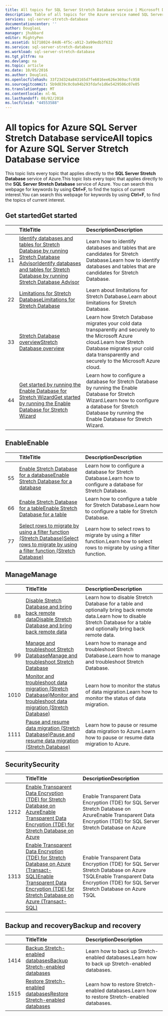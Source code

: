 ```yaml
---
title: All topics for SQL Server Stretch Database service | Microsoft Docs
description: Table of all topics for the Azure service named SQL Server Stretch Database that exist on http://azure.microsoft.com/documentation/articles/, Title and description.
services: sql-server-stretch-database
documentationcenter: ''
author: DouglasL
manager: jhubbard
editor: MightyPen
ms.assetid: b1718024-84d6-4f5c-a912-3a99edb3f632
ms.service: sql-server-stretch-database
ms.workload: sql-server-stretch-database
ms.tgt_pltfrm: na
ms.devlang: na
ms.topic: article
ms.date: 10/05/2016
ms.author: DouglasL
ms.openlocfilehash: 33f23d324a843165d7fe6016ee626e369acfc958
ms.sourcegitcommit: 5b9d839c0c0a94b293fdafe1d6e5429506c07e05
ms.translationtype: MT
ms.contentlocale: nl-NL
ms.lasthandoff: 08/02/2018
ms.locfileid: "44553588"
---
```

# <a name="all-topics-for-azure-sql-server-stretch-database-service"></a><span data-ttu-id="69168-103">All topics for Azure SQL Server Stretch Database service</span><span class="sxs-lookup"><span data-stu-id="69168-103">All topics for Azure SQL Server Stretch Database service</span></span>
<span data-ttu-id="69168-104">This topic lists every topic that applies directly to the **SQL Server Stretch Database** service of Azure.</span><span class="sxs-lookup"><span data-stu-id="69168-104">This topic lists every topic that applies directly to the **SQL Server Stretch Database** service of Azure.</span></span> <span data-ttu-id="69168-105">You can search this webpage for keywords by using **Ctrl+F**, to find the topics of current interest.</span><span class="sxs-lookup"><span data-stu-id="69168-105">You can search this webpage for keywords by using **Ctrl+F**, to find the topics of current interest.</span></span>

## <a name="get-started"></a><span data-ttu-id="69168-106">Get started</span><span class="sxs-lookup"><span data-stu-id="69168-106">Get started</span></span>
| &nbsp; | <span data-ttu-id="69168-107">Title</span><span class="sxs-lookup"><span data-stu-id="69168-107">Title</span></span> | <span data-ttu-id="69168-108">Description</span><span class="sxs-lookup"><span data-stu-id="69168-108">Description</span></span> |
| ---:|:--- |:--- |
| <span data-ttu-id="69168-109">1</span><span class="sxs-lookup"><span data-stu-id="69168-109">1</span></span> |[<span data-ttu-id="69168-110">Identify databases and tables for Stretch Database by running Stretch Database Advisor</span><span class="sxs-lookup"><span data-stu-id="69168-110">Identify databases and tables for Stretch Database by running Stretch Database Advisor</span></span>](sql-server-stretch-database-identify-databases.md) |<span data-ttu-id="69168-111">Learn how to identify databases and tables that are candidates for Stretch Database.</span><span class="sxs-lookup"><span data-stu-id="69168-111">Learn how to identify databases and tables that are candidates for Stretch Database.</span></span> |
| <span data-ttu-id="69168-112">2</span><span class="sxs-lookup"><span data-stu-id="69168-112">2</span></span> |[<span data-ttu-id="69168-113">Limitations for Stretch Database</span><span class="sxs-lookup"><span data-stu-id="69168-113">Limitations for Stretch Database</span></span>](sql-server-stretch-database-limitations.md) |<span data-ttu-id="69168-114">Learn about limitations for Stretch Database.</span><span class="sxs-lookup"><span data-stu-id="69168-114">Learn about limitations for Stretch Database.</span></span> |
| <span data-ttu-id="69168-115">3</span><span class="sxs-lookup"><span data-stu-id="69168-115">3</span></span> |[<span data-ttu-id="69168-116">Stretch Database overview</span><span class="sxs-lookup"><span data-stu-id="69168-116">Stretch Database overview</span></span>](sql-server-stretch-database-overview.md) |<span data-ttu-id="69168-117">Learn how Stretch Database migrates your cold data transparently and securely to the Microsoft Azure cloud.</span><span class="sxs-lookup"><span data-stu-id="69168-117">Learn how Stretch Database migrates your cold data transparently and securely to the Microsoft Azure cloud.</span></span> |
| <span data-ttu-id="69168-118">4</span><span class="sxs-lookup"><span data-stu-id="69168-118">4</span></span> |[<span data-ttu-id="69168-119">Get started by running the Enable Database for Stretch Wizard</span><span class="sxs-lookup"><span data-stu-id="69168-119">Get started by running the Enable Database for Stretch Wizard</span></span>](sql-server-stretch-database-wizard.md) |<span data-ttu-id="69168-120">Learn how to configure a database for Stretch Database by running the Enable Database for Stretch Wizard.</span><span class="sxs-lookup"><span data-stu-id="69168-120">Learn how to configure a database for Stretch Database by running the Enable Database for Stretch Wizard.</span></span> |

## <a name="enable"></a><span data-ttu-id="69168-121">Enable</span><span class="sxs-lookup"><span data-stu-id="69168-121">Enable</span></span>
| &nbsp; | <span data-ttu-id="69168-122">Title</span><span class="sxs-lookup"><span data-stu-id="69168-122">Title</span></span> | <span data-ttu-id="69168-123">Description</span><span class="sxs-lookup"><span data-stu-id="69168-123">Description</span></span> |
| ---:|:--- |:--- |
| <span data-ttu-id="69168-124">5</span><span class="sxs-lookup"><span data-stu-id="69168-124">5</span></span> |[<span data-ttu-id="69168-125">Enable Stretch Database for a database</span><span class="sxs-lookup"><span data-stu-id="69168-125">Enable Stretch Database for a database</span></span>](sql-server-stretch-database-enable-database.md) |<span data-ttu-id="69168-126">Learn how to configure a database for Stretch Database.</span><span class="sxs-lookup"><span data-stu-id="69168-126">Learn how to configure a database for Stretch Database.</span></span> |
| <span data-ttu-id="69168-127">6</span><span class="sxs-lookup"><span data-stu-id="69168-127">6</span></span> |[<span data-ttu-id="69168-128">Enable Stretch Database for a table</span><span class="sxs-lookup"><span data-stu-id="69168-128">Enable Stretch Database for a table</span></span>](sql-server-stretch-database-enable-table.md) |<span data-ttu-id="69168-129">Learn how to configure a table for Stretch Database.</span><span class="sxs-lookup"><span data-stu-id="69168-129">Learn how to configure a table for Stretch Database.</span></span> |
| <span data-ttu-id="69168-130">7</span><span class="sxs-lookup"><span data-stu-id="69168-130">7</span></span> |[<span data-ttu-id="69168-131">Select rows to migrate by using a filter function (Stretch Database)</span><span class="sxs-lookup"><span data-stu-id="69168-131">Select rows to migrate by using a filter function (Stretch Database)</span></span>](sql-server-stretch-database-predicate-function.md) |<span data-ttu-id="69168-132">Learn how to select rows to migrate by using a filter function.</span><span class="sxs-lookup"><span data-stu-id="69168-132">Learn how to select rows to migrate by using a filter function.</span></span> |

## <a name="manage"></a><span data-ttu-id="69168-133">Manage</span><span class="sxs-lookup"><span data-stu-id="69168-133">Manage</span></span>
| &nbsp; | <span data-ttu-id="69168-134">Title</span><span class="sxs-lookup"><span data-stu-id="69168-134">Title</span></span> | <span data-ttu-id="69168-135">Description</span><span class="sxs-lookup"><span data-stu-id="69168-135">Description</span></span> |
| ---:|:--- |:--- |
| <span data-ttu-id="69168-136">8</span><span class="sxs-lookup"><span data-stu-id="69168-136">8</span></span> |[<span data-ttu-id="69168-137">Disable Stretch Database and bring back remote data</span><span class="sxs-lookup"><span data-stu-id="69168-137">Disable Stretch Database and bring back remote data</span></span>](sql-server-stretch-database-disable.md) |<span data-ttu-id="69168-138">Learn how to disable Stretch Database for a table and optionally bring back remote data.</span><span class="sxs-lookup"><span data-stu-id="69168-138">Learn how to disable Stretch Database for a table and optionally bring back remote data.</span></span> |
| <span data-ttu-id="69168-139">9</span><span class="sxs-lookup"><span data-stu-id="69168-139">9</span></span> |[<span data-ttu-id="69168-140">Manage and troubleshoot Stretch Database</span><span class="sxs-lookup"><span data-stu-id="69168-140">Manage and troubleshoot Stretch Database</span></span>](sql-server-stretch-database-manage.md) |<span data-ttu-id="69168-141">Learn how to manage and troubleshoot Stretch Database.</span><span class="sxs-lookup"><span data-stu-id="69168-141">Learn how to manage and troubleshoot Stretch Database.</span></span> |
| <span data-ttu-id="69168-142">10</span><span class="sxs-lookup"><span data-stu-id="69168-142">10</span></span> |[<span data-ttu-id="69168-143">Monitor and troubleshoot data migration (Stretch Database)</span><span class="sxs-lookup"><span data-stu-id="69168-143">Monitor and troubleshoot data migration (Stretch Database)</span></span>](sql-server-stretch-database-monitor.md) |<span data-ttu-id="69168-144">Learn how to monitor the status of data migration.</span><span class="sxs-lookup"><span data-stu-id="69168-144">Learn how to monitor the status of data migration.</span></span> |
| <span data-ttu-id="69168-145">11</span><span class="sxs-lookup"><span data-stu-id="69168-145">11</span></span> |[<span data-ttu-id="69168-146">Pause and resume data migration (Stretch Database)</span><span class="sxs-lookup"><span data-stu-id="69168-146">Pause and resume data migration (Stretch Database)</span></span>](sql-server-stretch-database-pause.md) |<span data-ttu-id="69168-147">Learn how to pause or resume data migration to Azure.</span><span class="sxs-lookup"><span data-stu-id="69168-147">Learn how to pause or resume data migration to Azure.</span></span> |

## <a name="security"></a><span data-ttu-id="69168-148">Security</span><span class="sxs-lookup"><span data-stu-id="69168-148">Security</span></span>
| &nbsp; | <span data-ttu-id="69168-149">Title</span><span class="sxs-lookup"><span data-stu-id="69168-149">Title</span></span> | <span data-ttu-id="69168-150">Description</span><span class="sxs-lookup"><span data-stu-id="69168-150">Description</span></span> |
| ---:|:--- |:--- |
| <span data-ttu-id="69168-151">12</span><span class="sxs-lookup"><span data-stu-id="69168-151">12</span></span> |[<span data-ttu-id="69168-152">Enable Transparent Data Encryption (TDE) for Stretch Database on Azure</span><span class="sxs-lookup"><span data-stu-id="69168-152">Enable Transparent Data Encryption (TDE) for Stretch Database on Azure</span></span>](sql-server-stretch-database-encryption-tde.md) |<span data-ttu-id="69168-153">Enable Transparent Data Encryption (TDE) for SQL Server Stretch Database on Azure</span><span class="sxs-lookup"><span data-stu-id="69168-153">Enable Transparent Data Encryption (TDE) for SQL Server Stretch Database on Azure</span></span> |
| <span data-ttu-id="69168-154">13</span><span class="sxs-lookup"><span data-stu-id="69168-154">13</span></span> |[<span data-ttu-id="69168-155">Enable Transparent Data Encryption (TDE) for Stretch Database on Azure (Transact-SQL)</span><span class="sxs-lookup"><span data-stu-id="69168-155">Enable Transparent Data Encryption (TDE) for Stretch Database on Azure (Transact-SQL)</span></span>](sql-server-stretch-database-tde-tsql.md) |<span data-ttu-id="69168-156">Enable Transparent Data Encryption (TDE) for SQL Server Stretch Database on Azure TSQL</span><span class="sxs-lookup"><span data-stu-id="69168-156">Enable Transparent Data Encryption (TDE) for SQL Server Stretch Database on Azure TSQL</span></span> |

## <a name="backup-and-recovery"></a><span data-ttu-id="69168-157">Backup and recovery</span><span class="sxs-lookup"><span data-stu-id="69168-157">Backup and recovery</span></span>
| &nbsp; | <span data-ttu-id="69168-158">Title</span><span class="sxs-lookup"><span data-stu-id="69168-158">Title</span></span> | <span data-ttu-id="69168-159">Description</span><span class="sxs-lookup"><span data-stu-id="69168-159">Description</span></span> |
| ---:|:--- |:--- |
| <span data-ttu-id="69168-160">14</span><span class="sxs-lookup"><span data-stu-id="69168-160">14</span></span> |[<span data-ttu-id="69168-161">Backup Stretch-enabled databases</span><span class="sxs-lookup"><span data-stu-id="69168-161">Backup Stretch-enabled databases</span></span>](sql-server-stretch-database-backup.md) |<span data-ttu-id="69168-162">Learn how to back up Stretch\-enabled databases.</span><span class="sxs-lookup"><span data-stu-id="69168-162">Learn how to back up Stretch\-enabled databases.</span></span> |
| <span data-ttu-id="69168-163">15</span><span class="sxs-lookup"><span data-stu-id="69168-163">15</span></span> |[<span data-ttu-id="69168-164">Restore Stretch-enabled databases</span><span class="sxs-lookup"><span data-stu-id="69168-164">Restore Stretch-enabled databases</span></span>](sql-server-stretch-database-restore.md) |<span data-ttu-id="69168-165">Learn how to restore Stretch\-enabled databases.</span><span class="sxs-lookup"><span data-stu-id="69168-165">Learn how to restore Stretch\-enabled databases.</span></span> |

